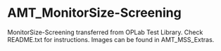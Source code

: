 # AMT_MonitorSize-Screening
MonitorSize-Screening transferred from OPLab Test Library. Check README.txt for instructions. Images can be found in AMT_MSS_Extras.
